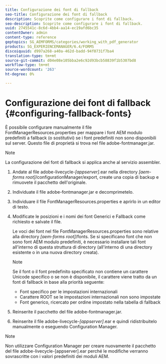 ```yaml
---
title: Configurazione dei font di fallback
seo-title: Configurazione dei font di fallback
description: Scoprite come configurare i font di fallback.
seo-description: Scoprite come configurare i font di fallback.
uuid: 2745541c-8c6d-4bb4-aa14-ec19afd6bc35
contentOwner: admin
content-type: reference
geptopics: SG_AEMFORMS/categories/working_with_pdf_generator
products: SG_EXPERIENCEMANAGER/6.4/FORMS
discoiquuid: d997a268-a40a-462d-badd-94f0731f7ba4
translation-type: tm+mt
source-git-commit: d04e08e105bba2e6c92d93bcb58839f1b5307bd8
workflow-type: tm+mt
source-wordcount: '263'
ht-degree: 0%

---
```



# Configurazione dei font di fallback {#configuring-fallback-fonts}

È possibile configurare manualmente il file FontManagerResources.properties per mappare i font AEM modulo predefiniti a fallback (o sostitutivi) se i font predefiniti non sono disponibili sul server. Questo file di proprietà si trova nel file adobe-fontmanager.jar.

>[!NOTE]
>
>La configurazione del font di fallback si applica anche al servizio assembler.

1. Andate al file adobe-livecycle-*[appserver]*.ear nella directory *[aem-forms root]*/configurationManager/export, create una copia di backup e rimuovete il pacchetto dell&#39;originale.
1. Individuate il file adobe-fontmanager.jar e decomprimetelo.
1. Individuare il file FontManagerResources.properties e aprirlo in un editor di testo.
1. Modificate le posizioni e i nomi dei font Generici e Fallback come richiesto e salvate il file.

   Le voci dei font nel file FontManagerResources.properties sono relative alla directory *[aem-forms root]*/fonts. Se si specificano font che non sono font AEM modulo predefiniti, è necessario installare tali font all&#39;interno di questa struttura di directory (all&#39;interno di una directory esistente o in una nuova directory creata).

   >[!NOTE]
   >
   >Se il font o il font predefinito specificato non contiene un carattere Unicode specifico o se non è disponibile, il carattere viene tratto da un font di fallback in base alla priorità seguente:

   * Font specifico per le impostazioni internazionali
   * Carattere ROOT se le impostazioni internazionali non sono impostate
   * Font generico, ricercato per ordine impostato nella tabella di fallback

1. Reinserite il pacchetto del file adobe-fontmanager.jar.
1. Reinserite il file adobe-livecycle-*[appserver]*.ear e quindi ridistribuitelo manualmente o eseguendo Configuration Manager.

>[!NOTE]
>
>Non utilizzare Configuration Manager per creare nuovamente il pacchetto del file adobe-livecycle-[appserver].ear perché le modifiche verranno sovrascritte con i valori predefiniti dei moduli AEM.

